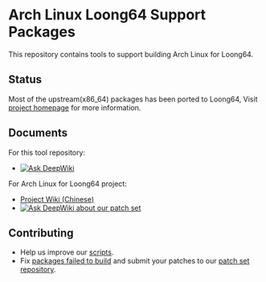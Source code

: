 # Arch Linux Loong64 Support Packages

This repository contains tools to support building Arch Linux for Loong64.

## Status

Most of the upstream(x86_64) packages has been ported to Loong64, Visit [project homepage](https://loongarchlinux.lcpu.dev) for more information.

## Documents

For this tool repository:
* [![Ask DeepWiki](https://deepwiki.com/badge.svg)](https://deepwiki.com/lcpu-club/loongshot)

For Arch Linux for Loong64 project:
* [Project Wiki (Chinese)](https://github.com/lcpu-club/loongarch-packages/wiki)
* [![Ask DeepWiki about our patch set](https://deepwiki.com/badge.svg)](https://deepwiki.com/lcpu-club/loongarch-packages)

## Contributing

* Help us improve our [scripts](scripts).
* Fix [packages failed to build](https://loongarchlinux.lcpu.dev/status?search=:fail) and submit your patches to our [patch set repository](https://github.com/lcpu-club/loongarch-packages/).
